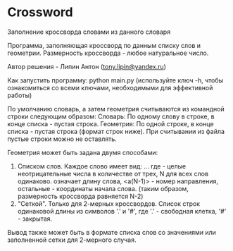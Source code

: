 # Crossword
Заполнение кроссворда словами из данного словаря

Программа, заполняющая кроссворд по данным списку слов и геометрии.
Размерность кроссворда - любое натуральное число.

Автор решения - Липин Антон (tony.lipin@yandex.ru)

Как запустить программу:
python main.py
(используйте ключ -h, чтобы ознакомиться со всеми ключами,
необходимыми для эффективной работы)

По умолчанию словарь, а затем геометрия считываются из командной строки
следующим образом:
  Словарь:
    По одному слову в строке, в конце списка - пустая строка.
  Геометрия:
    По одной строке, в конце списка - пустая строка (формат строк ниже).
При считывании из файла пустые строки можно не оставлять.

Геометрия может быть задана двумя способами:
1. Списком слов.
   Каждое слово имеет вид:
   <a1> <a2> ... <aN>
   где <ai> - целые неотрицательные числа в количестве от трех,
   N для всех слов одинаково.
   <aN> означает длину слова, <a(N-1)> - номер направления,
   остальные - координаты начала слова.
   (таким образом, размерность кроссворда равняется N-2)
2. "Сеткой". Только для 2-мерных кроссвордов.
   Список строк одинаковой длины из символов '.' и '#',
   где '.' - свободная клетка, '#' - закрытая.

Вывод также может быть в формате списка слов со значениями
или заполненной сетки для 2-мерного случая.

